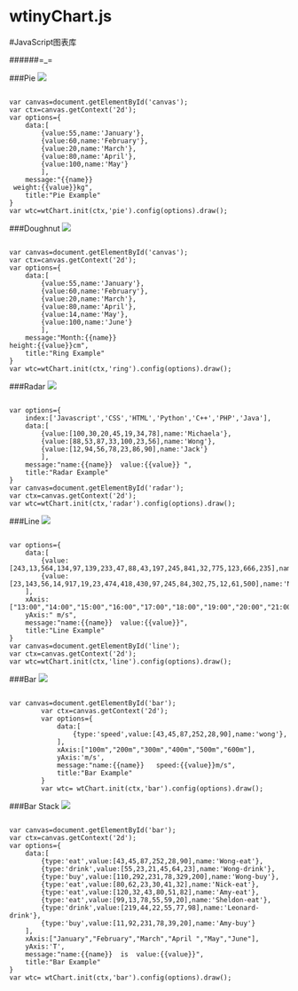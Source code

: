 # wtinyChart.js
#JavaScript图表库

######=_=

###Pie
![](https://github.com/wonggigi/wtinyChart.js/blob/master/img/pie.png)

<pre><code>
var canvas=document.getElementById('canvas');
var ctx=canvas.getContext('2d');
var options={
	data:[
		{value:55,name:'January'},
		{value:60,name:'February'},
		{value:20,name:'March'},
		{value:80,name:'April'},
		{value:100,name:'May'}
		],
	message:"{{name}}<br/> weight:{{value}}kg",
	title:"Pie Example"
}
var wtc=wtChart.init(ctx,'pie').config(options).draw();
</code></pre>

###Doughnut
![](https://github.com/wonggigi/wtinyChart.js/blob/master/img/ring.png)

<pre><code>
var canvas=document.getElementById('canvas');
var ctx=canvas.getContext('2d');
var options={
	data:[
		{value:55,name:'January'},
		{value:60,name:'February'},
		{value:20,name:'March'},
		{value:80,name:'April'},
		{value:14,name:'May'},
		{value:100,name:'June'}
		],
	message:"Month:{{name}} <br/>height:{{value}}cm",
	title:"Ring Example"
}
var wtc=wtChart.init(ctx,'ring').config(options).draw();
</code></pre>

###Radar
![](https://github.com/wonggigi/wtinyChart.js/blob/master/img/radar.png)

<pre><code>
var options={
	index:['Javascript','CSS','HTML','Python','C++','PHP','Java'],
	data:[
		{value:[100,30,20,45,19,34,78],name:'Michaela'},
		{value:[88,53,87,33,100,23,56],name:'Wong'},
		{value:[12,94,56,78,23,86,90],name:'Jack'}
		],
	message:"name:{{name}}  value:{{value}} ",
	title:"Radar Example"
}
var canvas=document.getElementById('radar');
var ctx=canvas.getContext('2d');
var wtc=wtChart.init(ctx,'radar').config(options).draw();
</code></pre>

###Line
![](https://github.com/wonggigi/wtinyChart.js/blob/master/img/line.png)

<pre><code>
var options={
	data:[
		{value:[243,13,564,134,97,139,233,47,88,43,197,245,841,32,775,123,666,235],name:'Jack',curve:false},
		{value:[23,143,56,14,917,19,23,474,418,430,97,245,84,302,75,12,61,500],name:'Nick',curve:true},
	],	
	xAxis:["13:00","14:00","15:00","16:00","17:00","18:00","19:00","20:00","21:00","22:00","23:00","0:00","1:00","2:00","3:00","4:00","5:00","6:00"],
	yAxis:" m/s",
	message:"name:{{name}}  value:{{value}}",
	title:"Line Example"
}
var canvas=document.getElementById('line');
var ctx=canvas.getContext('2d');
var wtc=wtChart.init(ctx,'line').config(options).draw();
</code></pre>

###Bar 
![](https://github.com/wonggigi/wtinyChart.js/blob/master/img/bar2.png)

<pre><code>
var canvas=document.getElementById('bar');
		var ctx=canvas.getContext('2d');
	 	var options={
			data:[
				{type:'speed',value:[43,45,87,252,28,90],name:'wong'},
			],
			xAxis:["100m","200m","300m","400m","500m","600m"],
			yAxis:'m/s',
			message:"name:{{name}}   speed:{{value}}m/s",
			title:"Bar Example"
		}
		var wtc= wtChart.init(ctx,'bar').config(options).draw();
</code></pre>

###Bar Stack
![](https://github.com/wonggigi/wtinyChart.js/blob/master/img/bar.png)

<pre><code>
var canvas=document.getElementById('bar');
var ctx=canvas.getContext('2d');
var options={
	data:[
		{type:'eat',value:[43,45,87,252,28,90],name:'Wong-eat'},
		{type:'drink',value:[55,23,21,45,64,23],name:'Wong-drink'},
		{type:'buy',value:[110,292,231,78,329,200],name:'Wong-buy'},
		{type:'eat',value:[80,62,23,30,41,32],name:'Nick-eat'},
		{type:'eat',value:[120,32,43,80,51,82],name:'Amy-eat'},
		{type:'eat',value:[99,13,78,55,59,20],name:'Sheldon-eat'},
		{type:'drink',value:[219,44,22,55,77,98],name:'Leonard-drink'},
		{type:'buy',value:[11,92,231,78,39,20],name:'Amy-buy'}
	],
	xAxis:["January","February","March","April ","May","June"],
	yAxis:'T',
	message:"name:{{name}}  is  value:{{value}}",
	title:"Bar Example"
}
var wtc= wtChart.init(ctx,'bar').config(options).draw();
</code></pre>
